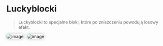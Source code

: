 <style>
img:not(.medium-zoom-image--opened):not(.navbar-link-icon) {
    max-width: 750px; /* Maksymalna szerokość */
    max-height: 500px; /* Maksymalna wysokość */
    width: auto; /* Automatyczna szerokość */
    height: auto; /* Automatyczna wysokość */
    object-fit: contain; /* Dopasowanie bez przycinania */
    margin: 0 8px 4px 0;
    box-shadow: 0 0 6px 4px rgba(0, 0, 0, .1);
    border-radius: 10px;
}
</style>

# Luckyblocki

> Luckyblocki to specjalne bloki, które po zniszczeniu powodują losowy efekt.

![image](/pages/images/luckyblocks/luckyblocks-1.webp)
![image](/pages/images/luckyblocks/luckyblocks-2.gif)
